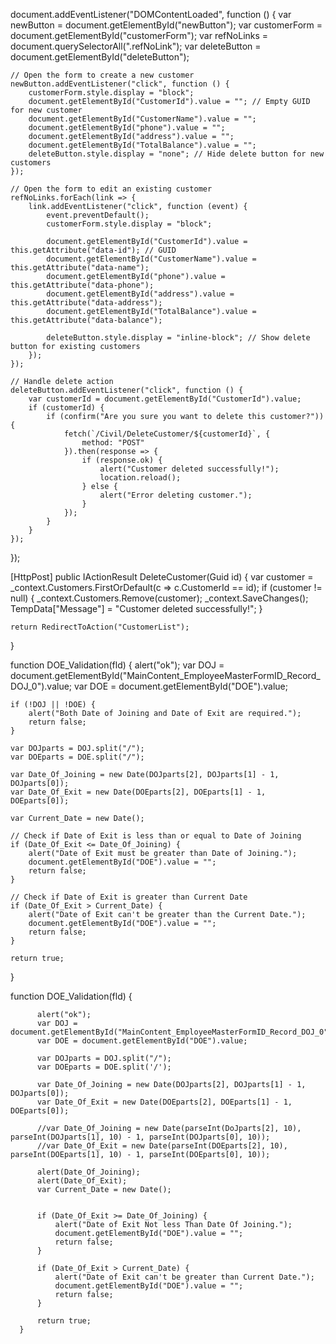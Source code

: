 document.addEventListener("DOMContentLoaded", function () {
    var newButton = document.getElementById("newButton");
    var customerForm = document.getElementById("customerForm");
    var refNoLinks = document.querySelectorAll(".refNoLink");
    var deleteButton = document.getElementById("deleteButton");

    // Open the form to create a new customer
    newButton.addEventListener("click", function () {
        customerForm.style.display = "block";
        document.getElementById("CustomerId").value = ""; // Empty GUID for new customer
        document.getElementById("CustomerName").value = "";
        document.getElementById("phone").value = "";
        document.getElementById("address").value = "";
        document.getElementById("TotalBalance").value = "";
        deleteButton.style.display = "none"; // Hide delete button for new customers
    });

    // Open the form to edit an existing customer
    refNoLinks.forEach(link => {
        link.addEventListener("click", function (event) {
            event.preventDefault();
            customerForm.style.display = "block";

            document.getElementById("CustomerId").value = this.getAttribute("data-id"); // GUID
            document.getElementById("CustomerName").value = this.getAttribute("data-name");
            document.getElementById("phone").value = this.getAttribute("data-phone");
            document.getElementById("address").value = this.getAttribute("data-address");
            document.getElementById("TotalBalance").value = this.getAttribute("data-balance");

            deleteButton.style.display = "inline-block"; // Show delete button for existing customers
        });
    });

    // Handle delete action
    deleteButton.addEventListener("click", function () {
        var customerId = document.getElementById("CustomerId").value;
        if (customerId) {
            if (confirm("Are you sure you want to delete this customer?")) {
                fetch(`/Civil/DeleteCustomer/${customerId}`, {
                    method: "POST"
                }).then(response => {
                    if (response.ok) {
                        alert("Customer deleted successfully!");
                        location.reload();
                    } else {
                        alert("Error deleting customer.");
                    }
                });
            }
        }
    });
});

[HttpPost]
public IActionResult DeleteCustomer(Guid id)
{
    var customer = _context.Customers.FirstOrDefault(c => c.CustomerId == id);
    if (customer != null)
    {
        _context.Customers.Remove(customer);
        _context.SaveChanges();
        TempData["Message"] = "Customer deleted successfully!";
    }

    return RedirectToAction("CustomerList");
}



function DOE_Validation(fld) {
    alert("ok");
    var DOJ = document.getElementById("MainContent_EmployeeMasterFormID_Record_DOJ_0").value;
    var DOE = document.getElementById("DOE").value;

    if (!DOJ || !DOE) {
        alert("Both Date of Joining and Date of Exit are required.");
        return false;
    }

    var DOJparts = DOJ.split("/");
    var DOEparts = DOE.split("/");

    var Date_Of_Joining = new Date(DOJparts[2], DOJparts[1] - 1, DOJparts[0]);
    var Date_Of_Exit = new Date(DOEparts[2], DOEparts[1] - 1, DOEparts[0]);

    var Current_Date = new Date();

    // Check if Date of Exit is less than or equal to Date of Joining
    if (Date_Of_Exit <= Date_Of_Joining) {
        alert("Date of Exit must be greater than Date of Joining.");
        document.getElementById("DOE").value = "";
        return false;
    }

    // Check if Date of Exit is greater than Current Date
    if (Date_Of_Exit > Current_Date) {
        alert("Date of Exit can't be greater than the Current Date.");
        document.getElementById("DOE").value = "";
        return false;
    }

    return true;
}

 
 
 function DOE_Validation(fld) {

          alert("ok");
          var DOJ = document.getElementById("MainContent_EmployeeMasterFormID_Record_DOJ_0").value;
          var DOE = document.getElementById("DOE").value;

          var DOJparts = DOJ.split("/");
          var DOEparts = DOE.split('/');

          var Date_Of_Joining = new Date(DOJparts[2], DOJparts[1] - 1, DOJparts[0]);
          var Date_Of_Exit = new Date(DOEparts[2], DOEparts[1] - 1, DOEparts[0]);

          //var Date_Of_Joining = new Date(parseInt(DoJparts[2], 10), parseInt(DOJparts[1], 10) - 1, parseInt(DOJparts[0], 10));
          //var Date_Of_Exit = new Date(parseInt(DOEparts[2], 10), parseInt(DOEparts[1], 10) - 1, parseInt(DOEparts[0], 10));

          alert(Date_Of_Joining);
          alert(Date_Of_Exit);
          var Current_Date = new Date();

       
          if (Date_Of_Exit >= Date_Of_Joining) {
              alert("Date of Exit Not less Than Date Of Joining.");
              document.getElementById("DOE").value = "";
              return false;
          }

          if (Date_Of_Exit > Current_Date) {
              alert("Date of Exit can't be greater than Current Date.");
              document.getElementById("DOE").value = "";
              return false;
          }

          return true;
      }
